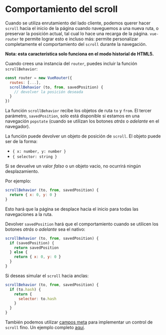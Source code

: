 # Comportamiento del scroll

Cuando se utiliza enrutamiento del lado cliente, podemos querer hacer `scroll` hacia el inicio de la página cuando naveguemos a una nueva ruta, o preservar la posición actual, tal cual lo hace una recarga de la página. `vue-router` te permite lograr esto e incluso más: permite personalizar completamente el comportamiento del `scroll` durante la navegación.

**Nota: esta característica solo funciona en el modo historial de HTML5.**

Cuando crees una instancia del `router`, puedes incluir la función `scrollBehavior`:

``` js
const router = new VueRouter({
  routes: [...],
  scrollBehavior (to, from, savedPosition) {
    // devolver la posición deseada
  }
})
```

La función `scrollBehavior` recibe los objetos de ruta `to` y `from`. El tercer parámetro, `savedPosition`, solo está disponible si estamos en una navegación `popstate` (cuando se utilizan los botones _atrás_ o _adelante_ en el navegador).

La función puede devolver un objeto de posición de `scroll`. El objeto puede ser de la forma:

- `{ x: number, y: number }`
- `{ selector: string }`

Si se devuelve un valor *falso* o un objeto vacio, no ocurrirá ningún desplazamiento.

Por ejemplo:

``` js
scrollBehavior (to, from, savedPosition) {
  return { x: 0, y: 0 }
}
```

Esto hará que la página se desplace hacia el inicio para todas las navegaciones a la ruta.

Devolver `savedPosition` hará que el comportamiento cuando se utilicen los botones _atrás_ o _adelante_ sea el nativo:

``` js
scrollBehavior (to, from, savedPosition) {
  if (savedPosition) {
    return savedPosition
  } else {
    return { x: 0, y: 0 }
  }
}
```

Si deseas simular el `scroll` hacia anclas:

``` js
scrollBehavior (to, from, savedPosition) {
  if (to.hash) {
    return {
      selector: to.hash
    }
  }
}
```

También podemos utilizar [campos meta](meta.md) para implementar un control de `scroll` fino. Un ejemplo completo [aquí](https://github.com/vuejs/vue-router/blob/dev/examples/scroll-behavior/app.js).
